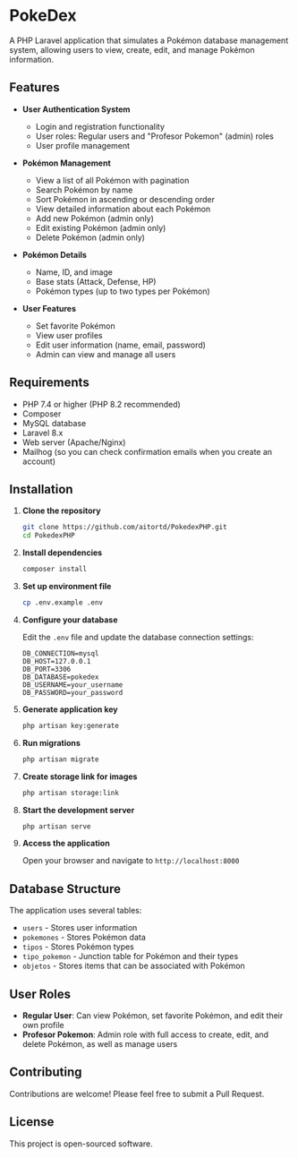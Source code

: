 


          
# PokeDex

A PHP Laravel application that simulates a Pokémon database management system, allowing users to view, create, edit, and manage Pokémon information.

## Features

- **User Authentication System**
  - Login and registration functionality
  - User roles: Regular users and "Profesor Pokemon" (admin) roles
  - User profile management

- **Pokémon Management**
  - View a list of all Pokémon with pagination
  - Search Pokémon by name
  - Sort Pokémon in ascending or descending order
  - View detailed information about each Pokémon
  - Add new Pokémon (admin only)
  - Edit existing Pokémon (admin only)
  - Delete Pokémon (admin only)

- **Pokémon Details**
  - Name, ID, and image
  - Base stats (Attack, Defense, HP)
  - Pokémon types (up to two types per Pokémon)
  
- **User Features**
  - Set favorite Pokémon
  - View user profiles
  - Edit user information (name, email, password)
  - Admin can view and manage all users

## Requirements

- PHP 7.4 or higher (PHP 8.2 recommended)
- Composer
- MySQL database
- Laravel 8.x
- Web server (Apache/Nginx)
- Mailhog (so you can check confirmation emails when you create an account)

## Installation

1. **Clone the repository**
   ```bash
   git clone https://github.com/aitortd/PokedexPHP.git
   cd PokedexPHP
   ```

2. **Install dependencies**
   ```bash
   composer install
   ```

3. **Set up environment file**
   ```bash
   cp .env.example .env
   ```

4. **Configure your database**
   
   Edit the `.env` file and update the database connection settings:
   ```
   DB_CONNECTION=mysql
   DB_HOST=127.0.0.1
   DB_PORT=3306
   DB_DATABASE=pokedex
   DB_USERNAME=your_username
   DB_PASSWORD=your_password
   ```

5. **Generate application key**
   ```bash
   php artisan key:generate
   ```

6. **Run migrations**
   ```bash
   php artisan migrate
   ```

7. **Create storage link for images**
   ```bash
   php artisan storage:link
   ```

8. **Start the development server**
   ```bash
   php artisan serve
   ```

9. **Access the application**
   
   Open your browser and navigate to `http://localhost:8000`

## Database Structure

The application uses several tables:
- `users` - Stores user information
- `pokemones` - Stores Pokémon data
- `tipos` - Stores Pokémon types
- `tipo_pokemon` - Junction table for Pokémon and their types
- `objetos` - Stores items that can be associated with Pokémon

## User Roles

- **Regular User**: Can view Pokémon, set favorite Pokémon, and edit their own profile
- **Profesor Pokemon**: Admin role with full access to create, edit, and delete Pokémon, as well as manage users

## Contributing

Contributions are welcome! Please feel free to submit a Pull Request.

## License

This project is open-sourced software.

        
